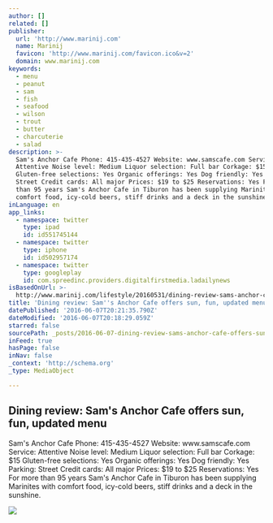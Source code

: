 ```yaml
---
author: []
related: []
publisher:
  url: 'http://www.marinij.com'
  name: Marinij
  favicon: 'http://www.marinij.com/favicon.ico&v=2'
  domain: www.marinij.com
keywords:
  - menu
  - peanut
  - sam
  - fish
  - seafood
  - wilson
  - trout
  - butter
  - charcuterie
  - salad
description: >-
  Sam's Anchor Cafe Phone: 415-435-4527 Website: www.samscafe.com Service:
  Attentive Noise level: Medium Liquor selection: Full bar Corkage: $15
  Gluten-free selections: Yes Organic offerings: Yes Dog friendly: Yes Parking:
  Street Credit cards: All major Prices: $19 to $25 Reservations: Yes For more
  than 95 years Sam's Anchor Cafe in Tiburon has been supplying Marinites with
  comfort food, icy-cold beers, stiff drinks and a deck in the sunshine.
inLanguage: en
app_links:
  - namespace: twitter
    type: ipad
    id: id551745144
  - namespace: twitter
    type: iphone
    id: id502957174
  - namespace: twitter
    type: googleplay
    id: com.spreedinc.providers.digitalfirstmedia.ladailynews
isBasedOnUrl: >-
  http://www.marinij.com/lifestyle/20160531/dining-review-sams-anchor-cafe-offers-sun-fun-updated-menu
title: 'Dining review: Sam''s Anchor Cafe offers sun, fun, updated menu'
datePublished: '2016-06-07T20:21:35.790Z'
dateModified: '2016-06-07T20:18:29.059Z'
starred: false
sourcePath: _posts/2016-06-07-dining-review-sams-anchor-cafe-offers-sun-fun-updated-me.md
inFeed: true
hasPage: false
inNav: false
_context: 'http://schema.org'
_type: MediaObject

---
```

<article style=""><h1>Dining review: Sam's Anchor Cafe offers sun, fun, updated menu</h1><p>Sam's Anchor Cafe Phone: 415-435-4527 Website: www.samscafe.com Service: Attentive Noise level: Medium Liquor selection: Full bar Corkage: $15 Gluten-free selections: Yes Organic offerings: Yes Dog friendly: Yes Parking: Street Credit cards: All major Prices: $19 to $25 Reservations: Yes For more than 95 years Sam's Anchor Cafe in Tiburon has been supplying Marinites with comfort food, icy-cold beers, stiff drinks and a deck in the sunshine.</p><img src="http://www.marinij.com/apps/pbcsi.dll/storyimage/NO/20160531/FEATURES/160539966/AR/0/AR-160539966.jpg?Maxh=1500&amp;Maxw=1500" /></article>